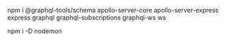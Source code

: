 npm i @graphql-tools/schema apollo-server-core apollo-server-express express graphql graphql-subscriptions graphql-ws ws


npm i -D nodemon